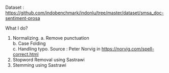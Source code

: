 Dataset : https://github.com/indobenchmark/indonlu/tree/master/dataset/smsa_doc-sentiment-prosa

What I do? <br>
1. Normalizing.
  a. Remove punctuation <br>
  b. Case Folding <br>
  c. Handling typo. Source : Peter Norvig in https://norvig.com/spell-correct.html
2. Stopword Removal using Sastrawi
3. Stemming using Sastrawi
